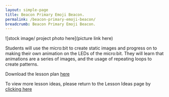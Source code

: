 ```yaml
---
layout: simple-page
title: Beacon Primary Emoji Beacon.
permalink: /beacon-primary-emoji-beacon/
breadcrumb: Beacon Primary Emoji Beacon.
---
```


![stock image/ project photo here](picture link here)

Students will use the micro:bit to create static images and progress on to making their own animation on the LEDs of the micro:bit. They will learn that animations are a series of images, and the usage of repeating loops to create patterns.

Download the lesson plan [here](/files/lesson-plans/primary-schools/humanities/beacon-primary-emoji-beacon.pdf)

To view more lesson ideas, please return to the Lesson Ideas page by [clicking here](/in-schools/digital-maker/lesson-ideas-primary/)
